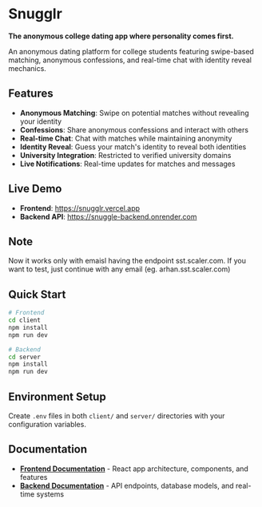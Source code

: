 # Snugglr

**The anonymous college dating app where personality comes first.**

An anonymous dating platform for college students featuring swipe-based matching, anonymous confessions, and real-time chat with identity reveal mechanics.

## Features

- **Anonymous Matching**: Swipe on potential matches without revealing your identity
- **Confessions**: Share anonymous confessions and interact with others
- **Real-time Chat**: Chat with matches while maintaining anonymity
- **Identity Reveal**: Guess your match's identity to reveal both identities
- **University Integration**: Restricted to verified university domains
- **Live Notifications**: Real-time updates for matches and messages

## Live Demo

- **Frontend**: https://snugglr.vercel.app
- **Backend API**: https://snuggle-backend.onrender.com

## Note

Now it works only with emaisl having the endpoint sst.scaler.com. If you want to test, just continue with any email (eg. arhan.sst.scaler.com)

## Quick Start

```bash
# Frontend
cd client
npm install
npm run dev

# Backend  
cd server
npm install
npm run dev
```

## Environment Setup

Create `.env` files in both `client/` and `server/` directories with your configuration variables.

## Documentation

- **[Frontend Documentation](client/frontend.md)** - React app architecture, components, and features
- **[Backend Documentation](server/backend.md)** - API endpoints, database models, and real-time systems
